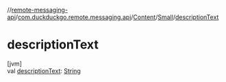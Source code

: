 //[remote-messaging-api](../../../../index.md)/[com.duckduckgo.remote.messaging.api](../../index.md)/[Content](../index.md)/[Small](index.md)/[descriptionText](description-text.md)

# descriptionText

[jvm]\
val [descriptionText](description-text.md): [String](https://kotlinlang.org/api/latest/jvm/stdlib/kotlin/-string/index.html)
